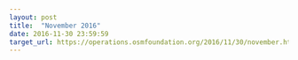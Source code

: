 ```yaml
---
layout: post
title:  "November 2016"
date: 2016-11-30 23:59:59
target_url: https://operations.osmfoundation.org/2016/11/30/november.html
---
```

